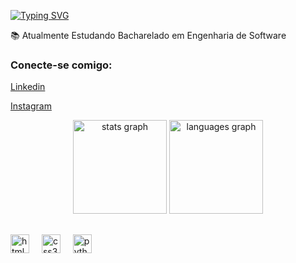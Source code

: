 
[![Typing SVG](https://readme-typing-svg.herokuapp.com?font=Fira+Code&weight=300&size=50&duration=4000&pause=1000&color=F73D9F&center=true&vCenter=true&random=false&width=1000&lines=Olá%2C+meu+nome+é+Mayara;Eu+Tenho+18+anos+;welcome%3A)](https://git.io/typing-svg)

📚 Atualmente Estudando Bacharelado em Engenharia de Software 

<h3 align="left">Conecte-se comigo:</h3>

[Linkedin](https://www.linkedin.com/in/mayara-fernanda-9a1625253?utm_source=share&utm_campaign=share_via&utm_content=profile&utm_medium=ios_app) 

[Instagram](https://www.instagram.com/_igmayy?igsh=bjJqbzdreGZzZW00&utm_source=qr)


<div align="center">
  <img src="https://github-readme-stats.vercel.app/api?username=mayarafernandaa&hide_title=false&hide_rank=false&show_icons=true&include_all_commits=true&count_private=true&disable_animations=false&theme=jolly&locale=en&hide_border=false" height="150" alt="stats graph"  />
  <img src="https://github-readme-stats.vercel.app/api/top-langs?username=mayarafernandaa&locale=en&hide_title=false&layout=compact&card_width=320&langs_count=5&theme=jolly&hide_border=false" height="150" alt="languages graph"  />
</div>

##

###

<div align="left">
  <img src="https://cdn.jsdelivr.net/gh/devicons/devicon/icons/html5/html5-original.svg" height="30" alt="html5 logo"  />
  <img width="12" />
  <img src="https://cdn.jsdelivr.net/gh/devicons/devicon/icons/css3/css3-original.svg" height="30" alt="css3 logo"  />
  <img width="12" />
  <img src="https://cdn.jsdelivr.net/gh/devicons/devicon/icons/python/python-original.svg" height="30" alt="python logo"  />
  <img width="12" />
</div>

